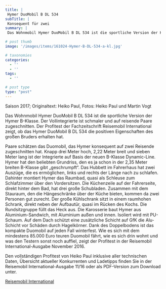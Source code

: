 ```yaml
---
title: |
 Hymer DuoMobil B DL 534
subTitle: |
 Konsequent für zwei
summary: |
 Das Wohnmobil Hymer DuoMobil B DL 534 ist die sportliche Version der Hymer B-Klasse. Der Vollintegrierte ist schmaler und auf reisende Paare zugeschnitten. Der Profitest der Fachzeitschrift Reisemobil International zeigt, ob das Hymer DuoMobil B DL 534 die positiven Eigenschaften des großen Bruders erhalten hat. 

# post thumb
image: '/images/items/161024-Hymer-B-DL-534-a-kl.jpg'

# taxonomies
categories: 
  - ''
  - ''
tags:
  - ''

# post type
type: "post"
---
```


Saison 2017; Originaltext: Heiko Paul, Fotos: Heiko Paul und Martin Vogt  

Das Wohnmobil Hymer DuoMobil B DL 534 ist die sportliche Version der Hymer B-Klasse. Der Vollintegrierte ist schmaler und auf reisende Paare zugeschnitten. Der Profitest der Fachzeitschrift Reisemobil International zeigt, ob das Hymer DuoMobil B DL 534 die positiven Eigenschaften des großen Bruders erhalten hat.   

Paare schätzen das Duomobil, das Hymer konsequent auf zwei Reisende zugeschnitten hat. Knapp drei Meter hoch, 2,22 Meter breit und sieben Meter lang ist der Integrierte auf Basis der neuen B-Klasse Dynamic-Line. Hymer hat den beliebten Grundriss, den es ja schon in der 2,35 Meter breiten B-Klasse gibt „geschrumpft“. Das Hubbett im Fahrerhaus hat zwei Auszüge, die es ermöglichen, links und rechts der Länge nach zu schlafen. Dahinter montiert Hymer das Raumbad, quasi als Schleuse zum Schlafzimmer über den Vordersitzen. Die Küchenzeile auf der Fahrerseite, direkt hinter dem Bad, hat drei große Schubladen. Zusammen mit dem Stauraum, den die Hängeschränke über der Küche bieten, kommen da zwei Personen gut zurecht. Der große Kühlschrank sitzt in einem raumhohen Schrank, direkt neben der Aufbautür, quasi im Rücken des Kochs. Die Rundsitzgruppe füllt das Heck aus. Die Karosserie baut Hymer aus Aluminium-Sandwich, mit Aluminium außen und innen. Isoliert wird mit PU-Schaum. Auf dem Dach schützt eine zusätzliche Schicht auf GfK die Alu-Schicht vor Schäden durch Hagelkörner. Dank des Doppelbodens ist das kompakte Duomobil auf jeden Fall winterfest. Wie es sich mit dem mindestens 85.000 Euro teuren Duomobil fährt, wie es sich drin wohnt und was den Testern sonst noch auffiel, zeigt der Profitest in der Reisemobil International-Ausgabe November 2016.  

Den vollständigen Profitest von Heiko Paul inklusive aller technischen Daten, Übersicht aktueller Konkurrenten und Ladetipps finden Sie in der Reisemobil International-Ausgabe 11/16 oder als PDF-Version zum Download unter.  

[Reisemobil International](http://reisemoil-international.de)  